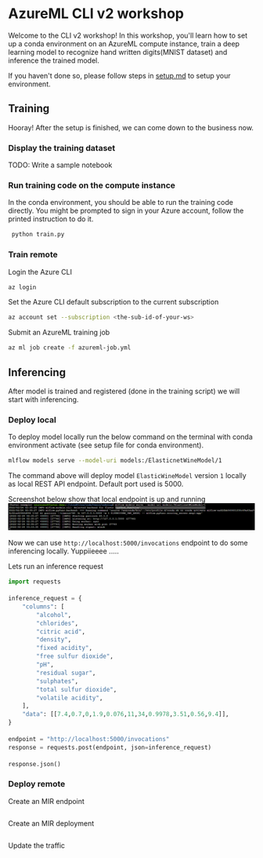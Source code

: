 # AzureML CLI v2 workshop

Welcome to the CLI v2 workshop! In this workshop, you'll learn how to set up a conda environment on an AzureML compute instance, train a deep learning model to recognize hand written digits(MNIST dataset) and inference the trained model.

If you haven't done so, please follow steps in [setup.md](./setup.md) to setup your environment.

## Training

Hooray! After the setup is finished, we can come down to the business now.

### Display the training dataset

TODO: Write a sample notebook

### Run training code on the compute instance

In the conda environment, you should be able to run the training code directly. You might be prompted to sign in your Azure account, follow the printed instruction to do it.

```bash
 python train.py
```

### Train remote

Login the Azure CLI

```bash
az login
```

Set the Azure CLI default subscription to the current subscription

```bash
az account set --subscription <the-sub-id-of-your-ws>
```

Submit an AzureML training job

```bash
az ml job create -f azureml-job.yml
```

## Inferencing

After model is trained and registered (done in the training script) we will start with inferencing.
### Deploy local
To deploy model locally run the below command on the terminal with conda environment activate (see setup file for conda environment).

```bash
mlflow models serve --model-uri models:/ElasticnetWineModel/1
```

The command above will deploy model `ElasticWineModel` version `1` locally as local REST API endpoint. Default port used is 5000.

Screenshot below show that local endpoint is up and running
![Local Inference](./local_inference.png)

Now we can use `http://localhost:5000/invocations` endpoint to do some inferencing locally. Yuppiieeee .....

Lets run an inference request
```python
import requests

inference_request = {
    "columns": [
        "alcohol",
        "chlorides",
        "citric acid",
        "density",
        "fixed acidity",
        "free sulfur dioxide",
        "pH",
        "residual sugar",
        "sulphates",
        "total sulfur dioxide",
        "volatile acidity",
    ],
    "data": [[7.4,0.7,0,1.9,0.076,11,34,0.9978,3.51,0.56,9.4]],
}

endpoint = "http://localhost:5000/invocations"
response = requests.post(endpoint, json=inference_request)

response.json()
```

### Deploy remote

Create an MIR endpoint

```
```

Create an MIR deployment

```
```

Update the traffic